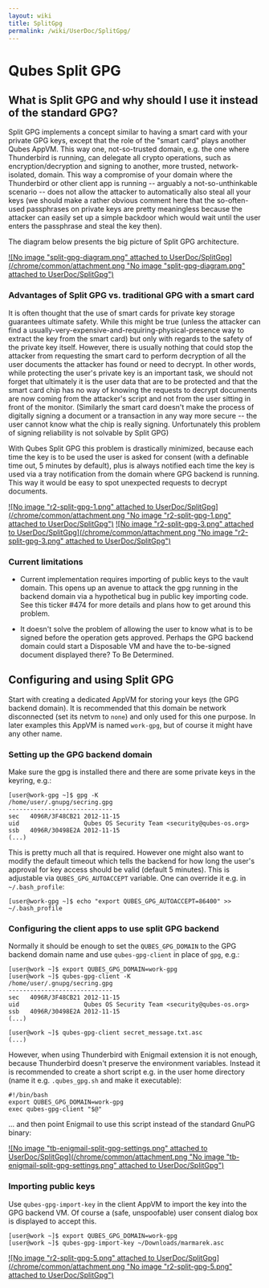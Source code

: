 ```yaml
---
layout: wiki
title: SplitGpg
permalink: /wiki/UserDoc/SplitGpg/
---
```


Qubes Split GPG
===============

What is Split GPG and why should I use it instead of the standard GPG?
----------------------------------------------------------------------

Split GPG implements a concept similar to having a smart card with your private GPG keys, except that the role of the "smart card" plays another Qubes AppVM. This way one, not-so-trusted domain, e.g. the one where Thunderbird is running, can delegate all crypto operations, such as encryption/decryption and signing to another, more trusted, network-isolated, domain. This way a compromise of your domain where the Thunderbird or other client app is running -- arguably a not-so-unthinkable scenario -- does not allow the attacker to automatically also steal all your keys (we should make a rather obvious comment here that the so-often-used passphrases on private keys are pretty meaningless because the attacker can easily set up a simple backdoor which would wait until the user enters the passphrase and steal the key then).

The diagram below presents the big picture of Split GPG architecture.

[![No image "split-gpg-diagram.png" attached to UserDoc/SplitGpg](/chrome/common/attachment.png "No image "split-gpg-diagram.png" attached to UserDoc/SplitGpg")](/attachment/wiki/UserDoc/SplitGpg/split-gpg-diagram.png)

### Advantages of Split GPG vs. traditional GPG with a smart card

It is often thought that the use of smart cards for private key storage guarantees ultimate safety. While this might be true (unless the attacker can find a usually-very-expensive-and-requiring-physical-presence way to extract the key from the smart card) but only with regards to the safety of the private key itself. However, there is usually nothing that could stop the attacker from requesting the smart card to perform decryption of all the user documents the attacker has found or need to decrypt. In other words, while protecting the user's private key is an important task, we should not forget that ultimately it is the user data that are to be protected and that the smart card chip has no way of knowing the requests to decrypt documents are now coming from the attacker's script and not from the user sitting in front of the monitor. (Similarly the smart card doesn't make the process of digitally signing a document or a transaction in any way more secure -- the user cannot know what the chip is really signing. Unfortunately this problem of signing reliability is not solvable by Split GPG)

With Qubes Split GPG this problem is drastically minimized, because each time the key is to be used the user is asked for consent (with a definable time out, 5 minutes by default), plus is always notified each time the key is used via a tray notification from the domain where GPG backend is running. This way it would be easy to spot unexpected requests to decrypt documents.

[![No image "r2-split-gpg-1.png" attached to UserDoc/SplitGpg](/chrome/common/attachment.png "No image "r2-split-gpg-1.png" attached to UserDoc/SplitGpg")](/attachment/wiki/UserDoc/SplitGpg/r2-split-gpg-1.png) [![No image "r2-split-gpg-3.png" attached to UserDoc/SplitGpg](/chrome/common/attachment.png "No image "r2-split-gpg-3.png" attached to UserDoc/SplitGpg")](/attachment/wiki/UserDoc/SplitGpg/r2-split-gpg-3.png)

### Current limitations

-   Current implementation requires importing of public keys to the vault domain. This opens up an avenue to attack the gpg running in the backend domain via a hypothetical bug in public key importing code. See this ticker \#474 for more details and plans how to get around this problem.

-   It doesn't solve the problem of allowing the user to know what is to be signed before the operation gets approved. Perhaps the GPG backend domain could start a Disposable VM and have the to-be-signed document displayed there? To Be Determined.

Configuring and using Split GPG
-------------------------------

Start with creating a dedicated AppVM for storing your keys (the GPG backend domain). It is recommended that this domain be network disconnected (set its netvm to `none`) and only used for this one purpose. In later examples this AppVM is named `work-gpg`, but of course it might have any other name.

### Setting up the GPG backend domain

Make sure the gpg is installed there and there are some private keys in the keyring, e.g.:

``` {.wiki}
[user@work-gpg ~]$ gpg -K
/home/user/.gnupg/secring.gpg
-----------------------------
sec   4096R/3F48CB21 2012-11-15
uid                  Qubes OS Security Team <security@qubes-os.org>
ssb   4096R/30498E2A 2012-11-15
(...)
```

This is pretty much all that is required. However one might also want to modify the default timeout which tells the backend for how long the user's approval for key access should be valid (default 5 minutes). This is adjustable via `QUBES_GPG_AUTOACCEPT` variable. One can override it e.g. in `~/.bash_profile`:

``` {.wiki}
[user@work-gpg ~]$ echo "export QUBES_GPG_AUTOACCEPT=86400" >> ~/.bash_profile
```

### Configuring the client apps to use split GPG backend

Normally it should be enough to set the `QUBES_GPG_DOMAIN` to the GPG backend domain name and use `qubes-gpg-client` in place of `gpg`, e.g.:

``` {.wiki}
[user@work ~]$ export QUBES_GPG_DOMAIN=work-gpg
[user@work ~]$ qubes-gpg-client -K
/home/user/.gnupg/secring.gpg
-----------------------------
sec   4096R/3F48CB21 2012-11-15
uid                  Qubes OS Security Team <security@qubes-os.org>
ssb   4096R/30498E2A 2012-11-15
(...)

[user@work ~]$ qubes-gpg-client secret_message.txt.asc 
(...)
```

However, when using Thunderbird with Enigmail extension it is not enough, because Thunderbird doesn't preserve the environment variables. Instead it is recommended to create a short script e.g. in the user home directory (name it e.g. `.qubes_gpg.sh` and make it executable):

``` {.wiki}
#!/bin/bash
export QUBES_GPG_DOMAIN=work-gpg
exec qubes-gpg-client "$@"
```

... and then point Enigmail to use this script instead of the standard GnuPG binary:

[![No image "tb-enigmail-split-gpg-settings.png" attached to UserDoc/SplitGpg](/chrome/common/attachment.png "No image "tb-enigmail-split-gpg-settings.png" attached to UserDoc/SplitGpg")](/attachment/wiki/UserDoc/SplitGpg/tb-enigmail-split-gpg-settings.png)

### Importing public keys

Use `qubes-gpg-import-key` in the client AppVM to import the key into the GPG backend VM. Of course a (safe, unspoofable) user consent dialog box is displayed to accept this.

``` {.wiki}
[user@work ~]$ export QUBES_GPG_DOMAIN=work-gpg
[user@work ~]$ qubes-gpg-import-key ~/Downloads/marmarek.asc
```

[![No image "r2-split-gpg-5.png" attached to UserDoc/SplitGpg](/chrome/common/attachment.png "No image "r2-split-gpg-5.png" attached to UserDoc/SplitGpg")](/attachment/wiki/UserDoc/SplitGpg/r2-split-gpg-5.png)

